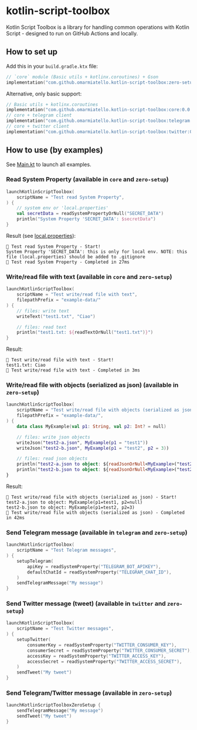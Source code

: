 # kotlin-script-toolbox

Kotlin Script Toolbox is a library for handling common operations with Kotlin Script - designed to run on GitHub Actions and locally.

## How to set up

Add this in your `build.gradle.ktx` file:
```kotlin
// `core` module (Basic utils + kotlinx.coroutines) + Gson
implementation("com.github.omarmiatello.kotlin-script-toolbox:zero-setup:0.0.6")
```

Alternative, only basic support:
```kotlin
// Basic utils + kotlinx.coroutines
implementation("com.github.omarmiatello.kotlin-script-toolbox:core:0.0.6")
// core + telegram client
implementation("com.github.omarmiatello.kotlin-script-toolbox:telegram:0.0.6")
// core + twitter client
implementation("com.github.omarmiatello.kotlin-script-toolbox:twitter:0.0.6")
```

## How to use (by examples)
See [Main.kt](example/src/main/kotlin/com/github/omarmiatello/kotlinscripttoolbox/example/Main.kt)
to launch all examples.

### Read System Property (available in `core` and `zero-setup`)

```kotlin
launchKotlinScriptToolbox(
    scriptName = "Test read System Property",
) {
    // system env or 'local.properties'
    val secretData = readSystemPropertyOrNull("SECRET_DATA")
    println("System Property 'SECRET_DATA': $secretData")
}
```

Result (see [local.properties](local.properties)):
```
🏁 Test read System Property - Start!
System Property 'SECRET_DATA': this is only for local env. NOTE: this file (local.properties) should be added to .gitignore
🎉 Test read System Property - Completed in 27ms
```

### Write/read file with text (available in `core` and `zero-setup`)
```kotlin
launchKotlinScriptToolbox(
    scriptName = "Test write/read file with text",
    filepathPrefix = "example-data/"
) {
    // files: write text
    writeText("test1.txt", "Ciao")

    // files: read text
    println("test1.txt: ${readTextOrNull("test1.txt")}")
}
```

Result:
```
🏁 Test write/read file with text - Start!
test1.txt: Ciao
🎉 Test write/read file with text - Completed in 3ms
```

### Write/read file with objects (serialized as json) (available in `zero-setup`)
```kotlin
launchKotlinScriptToolbox(
    scriptName = "Test write/read file with objects (serialized as json)",
    filepathPrefix = "example-data/",
) {
    data class MyExample(val p1: String, val p2: Int? = null)

    // files: write json objects
    writeJson("test2-a.json", MyExample(p1 = "test1"))
    writeJson("test2-b.json", MyExample(p1 = "test2", p2 = 3))

    // files: read json objects
    println("test2-a.json to object: ${readJsonOrNull<MyExample>("test2-a.json")}")
    println("test2-b.json to object: ${readJsonOrNull<MyExample>("test2-b.json")}")
}
```

Result:
```
🏁 Test write/read file with objects (serialized as json) - Start!
test2-a.json to object: MyExample(p1=test1, p2=null)
test2-b.json to object: MyExample(p1=test2, p2=3)
🎉 Test write/read file with objects (serialized as json) - Completed in 42ms
```

### Send Telegram message (available in `telegram` and `zero-setup`)
```kotlin
launchKotlinScriptToolbox(
    scriptName = "Test Telegram messages",
) {
    setupTelegram(
        apiKey = readSystemProperty("TELEGRAM_BOT_APIKEY"),
        defaultChatId = readSystemProperty("TELEGRAM_CHAT_ID"),
    )
    sendTelegramMessage("My message")
}
```

### Send Twitter message (tweet) (available in `twitter` and `zero-setup`)
```kotlin
launchKotlinScriptToolbox(
    scriptName = "Test Twitter messages",
) {
    setupTwitter(
        consumerKey = readSystemProperty("TWITTER_CONSUMER_KEY"),
        consumerSecret = readSystemProperty("TWITTER_CONSUMER_SECRET"),
        accessKey = readSystemProperty("TWITTER_ACCESS_KEY"),
        accessSecret = readSystemProperty("TWITTER_ACCESS_SECRET"),
    )
    sendTweet("My tweet")
}
```

### Send Telegram/Twitter message (available in `zero-setup`)
```kotlin
launchKotlinScriptToolboxZeroSetup {
    sendTelegramMessage("My message")
    sendTweet("My tweet")
}
```
